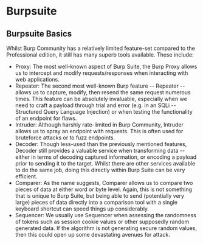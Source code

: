 # Burpsuite 

## Burpsuite Basics 

Whilst Burp Community has a relatively limited feature-set compared to the Professional edition, it still has many superb tools available. These include:

- Proxy: The most well-known aspect of Burp Suite, the Burp Proxy allows us to intercept and modify requests/responses when interacting with web applications.
- Repeater: The second most well-known Burp feature -- Repeater -- allows us to capture, modify, then resend the same request numerous times. This feature can be absolutely invaluable, especially when we need to craft a payload through trial and error (e.g. in an SQLi -- Structured Query Language Injection) or when testing the functionality of an endpoint for flaws.
- Intruder: Although harshly rate-limited in Burp Community, Intruder allows us to spray an endpoint with requests. This is often used for bruteforce attacks or to fuzz endpoints.
- Decoder: Though less-used than the previously mentioned features, Decoder still provides a valuable service when transforming data -- either in terms of decoding captured information, or encoding a payload prior to sending it to the target. Whilst there are other services available to do the same job, doing this directly within Burp Suite can be very efficient.
- Comparer: As the name suggests, Comparer allows us to compare two pieces of data at either word or byte level. Again, this is not something that is unique to Burp Suite, but being able to send (potentially very large) pieces of data directly into a comparison tool with a single keyboard shortcut can speed things up considerably.
- Sequencer: We usually use Sequencer when assessing the randomness of tokens such as session cookie values or other supposedly random generated data. If the algorithm is not generating secure random values, then this could open up some devastating avenues for attack.



